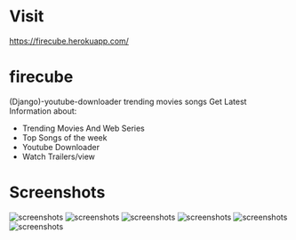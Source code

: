 # Visit 

https://firecube.herokuapp.com/

# firecube
(Django)-youtube-downloader trending movies songs
Get Latest Information about: 
- Trending Movies And  Web Series
- Top Songs of the week
- Youtube Downloader
- Watch Trailers/view

# Screenshots
![screenshots](screenshots/ss1.jpg) ![screenshots](screenshots/ss2.jpg) ![screenshots](screenshots/ss3.jpg)
![screenshots](screenshots/ss4.jpg) ![screenshots](screenshots/ss5.jpg) ![screenshots](screenshots/ss6.jpg)
